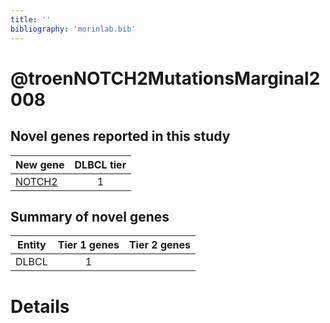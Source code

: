 ```yaml
---
title: ''
bibliography: 'morinlab.bib'
---
```


# @troenNOTCH2MutationsMarginal2008
## Novel genes reported in this study

|New gene|DLBCL tier|
|:-|:-:|
|[NOTCH2](NOTCH2)|1 |

## Summary of novel genes

|Entity| Tier 1 genes| Tier 2 genes|
|:-:|:-:|:-:|
|DLBCL|1||

# Details

